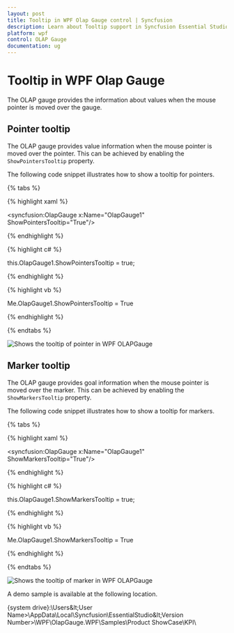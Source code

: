 ```yaml
---
layout: post
title: Tooltip in WPF Olap Gauge control | Syncfusion
description: Learn about Tooltip support in Syncfusion Essential Studio WPF Olap Gauge control, its elements and more details.
platform: wpf
control: OLAP Gauge
documentation: ug
---
```


# Tooltip in WPF Olap Gauge

The OLAP gauge provides the information about values when the mouse pointer is moved over the gauge.

## Pointer tooltip

The OLAP gauge provides value information when the mouse pointer is moved over the pointer. This can be achieved by enabling the `ShowPointersTooltip` property.

The following code snippet illustrates how to show a tooltip for pointers.

{% tabs %}

{% highlight xaml %}

<syncfusion:OlapGauge x:Name="OlapGauge1" ShowPointersTooltip="True"/>

{% endhighlight %}

{% highlight c# %}

this.OlapGauge1.ShowPointersTooltip = true;

{% endhighlight %}

{% highlight vb %}

Me.OlapGauge1.ShowPointersTooltip = True

{% endhighlight %}

{% endtabs %}

![Shows the tooltip of pointer in WPF OLAPGauge](Tooltip_images/Pointer-tooltip.png)

## Marker tooltip

The OLAP gauge provides goal information when the mouse pointer is moved over the marker. This can be achieved by enabling the `ShowMarkersTooltip` property.

The following code snippet illustrates how to show a tooltip for markers.

{% tabs %}

{% highlight xaml %}

<syncfusion:OlapGauge x:Name="OlapGauge1" ShowMarkersTooltip="True"/>

{% endhighlight %}

{% highlight c# %}

this.OlapGauge1.ShowMarkersTooltip = true;

{% endhighlight %}

{% highlight vb %}

Me.OlapGauge1.ShowMarkersTooltip = True

{% endhighlight %}

{% endtabs %}

![Shows the tooltip of marker in WPF OLAPGauge](Tooltip_images/Marker-tooltip.png)

A demo sample is available at the following location.

{system drive}:\Users\&lt;User Name&gt;\AppData\Local\Syncfusion\EssentialStudio\&lt;Version Number&gt;\WPF\OlapGauge.WPF\Samples\Product ShowCase\KPI\
